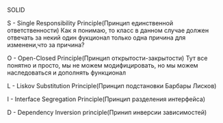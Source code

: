SOLID

S - Single Responsibility Principle(Принцип единственной ответственности)
Как я понимаю, то класс в данном случае должен отвечать за некий один фукционал
только одна причина для изменени,что за причина?

O - Open-Closed Principle(Принцип открытости-закрытости)
Тут все понятно и просто, мы не можем модифицировать, но мы можем наследоваться и дополнять функционал

L - Liskov Substitution Principle(Принцип подстановки Барбары Лисков)

I - Interface Segregation Principle(Принцип разделения интерфейса)

D - Dependency Inversion principle(Принип инверсии зависимостей)